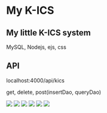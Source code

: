 # My K-ICS

## My little K-ICS system ##
MySQL, Nodejs, ejs, css

## API ##
localhost:4000/api/kics

get, delete, post(insertDao, queryDao)

<div align=left>
  <img src="https://img.shields.io/badge/html5-E34F26?style=for-the-badge&logo=html5&logoColor=white"> 
  <img src="https://img.shields.io/badge/css-1572B6?style=for-the-badge&logo=css3&logoColor=white"> 
  <img src="https://img.shields.io/badge/javascript-F7DF1E?style=for-the-badge&logo=javascript&logoColor=black"> 
  <img src="https://img.shields.io/badge/mysql-4479A1?style=for-the-badge&logo=mysql&logoColor=white"> 
    <img src="https://img.shields.io/badge/node.js-339933?style=for-the-badge&logo=Node.js&logoColor=white">
      <img src="https://img.shields.io/badge/express-000000?style=for-the-badge&logo=express&logoColor=white">
      </div>
  

